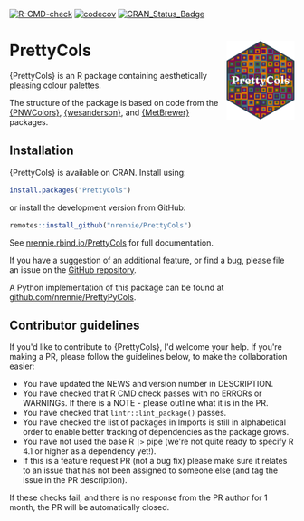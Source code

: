 <!-- badges: start -->
  [![R-CMD-check](https://github.com/nrennie/PrettyCols/workflows/R-CMD-check/badge.svg)](https://github.com/nrennie/PrettyCols/actions)
  [![codecov](https://codecov.io/gh/nrennie/PrettyCols/branch/main/graph/badge.svg)](https://app.codecov.io/gh/nrennie/PrettyCols?branch=main)
  [![CRAN_Status_Badge](https://www.r-pkg.org/badges/version/PrettyCols)](https://cran.r-project.org/package=PrettyCols)

<!-- badges: end -->

# PrettyCols <img src="man/figures/logo.png" align="right" width="120" />

{PrettyCols} is an R package containing aesthetically pleasing colour palettes. 

The structure of the package is based on code from the [{PNWColors}](https://github.com/jakelawlor/PNWColors),  [{wesanderson}](https://github.com/karthik/wesanderson), and [{MetBrewer}](https://github.com/BlakeRMills/MetBrewer) packages. 

## Installation

{PrettyCols} is available on CRAN. Install using:
``` r
install.packages("PrettyCols")
```
or install the development version from GitHub:
``` r
remotes::install_github("nrennie/PrettyCols")
```

See [nrennie.rbind.io/PrettyCols](https://nrennie.rbind.io/PrettyCols/) for full documentation.

If you have a suggestion of an additional feature, or find a bug, please file an issue on the [GitHub repository](https://github.com/nrennie/ggflowchart/issues).

A Python implementation of this package can be found at [github.com/nrennie/PrettyPyCols](https://github.com/nrennie/PrettyPyCols).

## Contributor guidelines

If you'd like to contribute to {PrettyCols}, I'd welcome your help. If you're making a PR, please follow the guidelines below, to make the collaboration easier:

- You have updated the NEWS and version number in DESCRIPTION.
- You have checked that R CMD check passes with no ERRORs or WARNINGs. If there is a NOTE - please outline what it is in the PR.
- You have checked that `lintr::lint_package()` passes.
- You have checked the list of packages in Imports is still in alphabetical order to enable better tracking of dependencies as the package grows.
- You have not used the base R `|>` pipe (we're not quite ready to specify R 4.1 or higher as a dependency yet!).
- If this is a feature request PR (not a bug fix) please make sure it relates to an issue that has not been assigned to someone else (and tag the issue in the PR description).

If these checks fail, and there is no response from the PR author for 1 month, the PR will be automatically closed.

